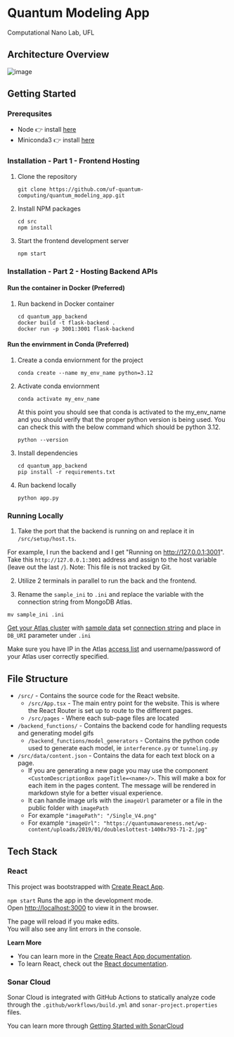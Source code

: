 # Quantum Modeling App

Computational Nano Lab, UFL

## Architecture Overview
![image](https://github.com/user-attachments/assets/6abb6ef0-1a6d-466c-b85a-ab1bcdbac57a)

## Getting Started

### Prerequsites 
* Node 👉 install [here](https://nodejs.org/en/download/package-manager)
* Miniconda3 👉 install [here](https://docs.anaconda.com/miniconda/miniconda-install/)

### Installation - Part 1 - Frontend Hosting

1. Clone the repository
    ```
    git clone https://github.com/uf-quantum-computing/quantum_modeling_app.git
    ```
2. Install NPM packages
    ``` 
    cd src
    npm install
    ```
3. Start the frontend development server
    ```
    npm start
    ```

### Installation - Part 2 - Hosting Backend APIs

#### Run the container in Docker (Preferred)
1. Run backend in Docker container
    ```
    cd quantum_app_backend
    docker build -t flask-backend .
    docker run -p 3001:3001 flask-backend
    ```
#### Run the envirnment in Conda (Preferred)
1. Create a conda enviornment for the project
    ```
    conda create --name my_env_name python=3.12
    ```
2. Activate conda enviornment
    ```
    conda activate my_env_name
    ``` 
    At this point you should see that conda is activated to the my_env_name and you should verify that the proper python version is being used. You can check this with the below command which should be python 3.12.
    ```
    python --version
    ```
3. Install dependencies 
    ```
    cd quantum_app_backend
    pip install -r requirements.txt 
    ```
4. Run backend locally
    ```
    python app.py
    ```

### Running Locally 

1. Take the port that the backend is running on and replace it in `/src/setup/host.ts`.

For example, I run the backend and I get "Running on http://127.0.0.1:3001". Take this `http://127.0.0.1:3001` address and assign to the host variable (leave out the last `/`). Note: This file is not tracked by Git.

2. Utilize 2 terminals in parallel to run the back and the frontend.

3. Rename the `sample_ini` to `.ini` and replace the variable with the connection string from MongoDB Atlas.
```
mv sample_ini .ini
```

[Get your Atlas cluster](https://docs.atlas.mongodb.com/getting-started/) with [sample data](https://docs.atlas.mongodb.com/sample-data/) set [connection string](https://docs.atlas.mongodb.com/connect-to-cluster/) and place in `DB_URI` parameter under `.ini`

Make sure you have IP in the Atlas [access list](https://docs.atlas.mongodb.com/security/add-ip-address-to-list/) and username/password of your Atlas user correctly specified.

## File Structure
- `/src/` - Contains the source code for the React website.
  - `/src/App.tsx` - The main entry point for the website. This is where the React Router is set up to route to the different pages.
  - `/src/pages` - Where each sub-page files are located
- `/backend_functions/` - Contains the backend code for handling requests and generating model gifs
  -  `/backend_functions/model_generators` - Contains the python code used to generate each model, ie `interference.py` or `tunneling.py`
-  `/src/data/content.json` - Contains the data for each text block on a page.
   -  If you are generating a new page you may use the component `<CustomDescriptionBox pageTitle=<name>/>`. This will make a box for each item in the pages content. The message will be rendered in markdown style for a better visual experience.
   -  It can handle image urls with the `imageUrl` parameter or a file in the public folder with `imagePath`
   -  For example `"imagePath": "/Single_V4.png"`
   -  For example `"imageUrl": "https://quantumawareness.net/wp-content/uploads/2019/01/doubleslottest-1400x793-71-2.jpg"`

## Tech Stack
### React

This project was bootstrapped with [Create React App](https://github.com/facebook/create-react-app).

`npm start` Runs the app in the development mode.\
Open [http://localhost:3000](http://localhost:3000) to view it in the browser.

The page will reload if you make edits.\
You will also see any lint errors in the console.

**Learn More**
* You can learn more in the [Create React App documentation](https://facebook.github.io/create-react-app/docs/getting-started).
* To learn React, check out the [React documentation](https://reactjs.org/).

### Sonar Cloud

Sonar Cloud is integrated with GitHub Actions to statically analyze code through the `.github/workflows/build.yml` and `sonar-project.properties` files.

You can learn more through [Getting Started with SonarCloud](https://docs.sonarcloud.io/getting-started/overview/)

